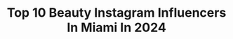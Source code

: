 ---
title: Top 10 Beauty Instagram Influencers In Miami In 2024
description: >-
  Find top beauty Instagram influencers in Miami in 2024. Most popular hashtags: #beauty #miami #fashion #model.
platform: Instagram
hits: 856
text_top: Discover the most popular Instagram influencers on inBeat.
text_bottom: inBeat has 856 Instagram influencers like this in Miami, United States for you to collaborate.
profiles:
  - username: "sabinalynn"
    fullname: >-
      Sabina Jacobs
    bio: >-
      mom • fashion • beauty • Miami Luxury Authentication expert for collabs 📧 sabinalynn@gmail.com
    location: "United States"
    followers: 123982
    engagement: 131
    commentsToLikes: 0.018722
    id: ck5cigar6sln00i11enqi6kbc
    verified: false
    hashtags: "#birthdaygirl, #guccigg, #happybirthdaytome, #blacklane"
  - username: "nathannutterhair"
    fullname: >-
      Nathan Nutter
    bio: >-
      Hair Colorist Sally Hershberger NYC & LA Atma Beauty Miami Beach New York | Los Angeles | Hawaii | Miami 📍Miami
    location: "United States"
    followers: 10893
    engagement: 73
    commentsToLikes: 0.069909
    id: ck6u7rx5vnaus0j71calv5fuw
    verified: false
    hashtags: ""
  - username: "michelleciotti"
    fullname: >-
      MICHELLE CIOTTI
    bio: >-
      🇻🇪🇮🇹🇩🇪🇺🇸 Miami. Lifestyle ✨🌸 🏆 Social Media Marketing / PR: pr@michelleciotti.com 🥇 Real Estate Miami: info@michelleciotti.com
    location: "United States"
    followers: 282238
    engagement: 101
    commentsToLikes: 0.021187
    id: ck137dcgyazag0i19j97u7p6t
    verified: false
    hashtags: "#follow, #love, #photography, #photooftheday"
  - username: "racheljoyfit"
    fullname: >-
      Rachel Joy Gennaro
    bio: >-
      Faith + Fitness 📍Miami @workoutwithrach Founder @tanningjoy | @racheljoycollection
    location: "United States"
    followers: 290148
    engagement: 90
    commentsToLikes: 0.022776
    id: ck0vxa9ugxxqo0i19csdznp80
    verified: false
    hashtags: "#edgewater, #edenroc, #miami, #fitness"
  - username: "vandcostudio"
    fullname: >-
      Vanessa Palmer
    bio: >-
      V & Co. Studio Luxe Maternity & Beauty Portraiture ♠️ Fully booked till December 2023 ♠️ Pembroke Pines - Ft. Lauderdale - Miami Florida, USA
    location: "United States"
    followers: 32537
    engagement: 52
    commentsToLikes: 0.014323
    id: ckqt1v6ufzsw70j232uvy8gsw
    verified: false
    hashtags: "#foryourpage, #miamimaternityphotography, #browardmaternity, #miamibabyphotography"
  - username: "marieb.photography"
    fullname: >-
      Marie Bärsch
    bio: >-
      German Photographer based in Dubai 📍 Dubai 🐪 🔜 Europe 🗺️ 🤎 EDIT LIKE ME @mbxdcstyles SHOP MY BOOK & PRESETS HERE 👇🏼
    location: "United States"
    followers: 189049
    engagement: 3
    commentsToLikes: 0.001319
    id: ck0tuioxw7c510i19teorj0eg
    verified: false
    hashtags: "#beauty, #miami, #losangeles, #makeup"
  - username: "_genesissaldana"
    fullname: >-
      Genesis Saldana
    bio: >-
      >•ᴡᴇʟʟɴᴇꜱꜱ ᴄᴏᴜɴꜱᴇʟɪɴɢ •< 🥗🥑💪🏽💄💋 ꜱᴏᴄɪᴏʟᴏɢʏ ꜱᴛᴜᴅᴇɴᴛ 👩🏽‍🎓✨ 𝐼 𝒽𝒶𝓋𝑒 𝒶 𝒸𝒶𝓂𝑒𝓇𝒶 📸 𝐼’𝓂 𝓂𝓎 𝒹𝑜𝑔’𝓈 🐶 𝓅𝑒𝓇𝓈𝑜𝓃𝒶𝓁 𝓅𝒽𝑜𝓉𝑜𝑔𝓇𝒶𝓅𝒽𝑒𝓇💕
    location: "United States"
    followers: 22223
    engagement: 150
    commentsToLikes: 0.075416
    id: ckap51y1z9tjh0i783mo6eujl
    verified: false
    hashtags: "#style, #fashionista, #nyc, #greeneyes"
  - username: "therealcortneyd"
    fullname: >-
      Cortney Davis 👑🚀
    bio: >-
      God First 😇 Model 🧚🏼‍♀️ @fordrba @cashapp $therealcortneyd 🤑 5’9 AZ 🌞 Model Of The Year 2019 @phxfashionweek
    location: "United States"
    followers: 8245
    engagement: 627
    commentsToLikes: 0.089334
    id: ck138agz0fakn0i19xvff9hna
    verified: false
    hashtags: "#miamibeach, #nextlevel, #fashionweek, #curly"
  - username: "beautyfactoryfl"
    fullname: >-
      Beauty Factory
    bio: >-
      ✨ Rolls Royce of hair stores✨ Wigs, Bundles,Extentions 💁🏽‍♀️ Makeup 💄 Hair products 💆🏾‍♀️ 954-505-7968 📞
    location: "United States"
    followers: 32448
    engagement: 236
    commentsToLikes: 0.083082
    id: ck5zpp8kit2ws0i14ljhi7g7i
    verified: false
    hashtags: "#miami, #browardcounty, #wigsforsale, #miamiwigs"
  - username: "smithand_co"
    fullname: >-
      danielle smith np
    bio: >-
      botox • filler • threads miami beach 305.393.2311 🇮🇱🫶 ══════
    location: "United States"
    followers: 19470
    engagement: 124
    commentsToLikes: 0.015570
    id: cksjxr575cxjs0j23ekq7v48t
    verified: false
    hashtags: "#smithandco, #botoxinjections, #lipinjections, #miamilipenhancement"
---